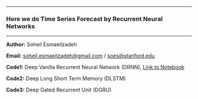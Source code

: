 
-------------
### Here we do Time Series Forecast by Recurrent Neural Networks
-------------
__Author:__ Soheil Esmaeilzadeh

__Email:__ soheil.esmaeilzadeh@gmail.com / soes@stanford.edu

__Code1:__ Deep Vanilla Recurrent Neural Network (DRNN), [Link to Notebook](./Deep_Recurrent_Neural_Network/Code1.ipynb)

__Code2:__ Deep Long Short Term Memory (DLSTM)

__Code3:__ Deep Gated Recurrent Unit (DGRU)
        
